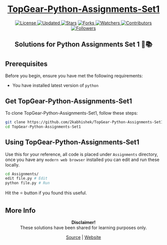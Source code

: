 <div align="center">

<h1><a href="https://2kabhishek.github.io/TopGear-Python-Assignments-Set1">TopGear-Python-Assignments-Set1</a></h1>

<a href="https://github.com/2KAbhishek/TopGear-Python-Assignments-Set1/blob/master/LICENSE">
<img alt="License" src="https://img.shields.io/github/license/2kabhishek/TopGear-Python-Assignments-Set1?style=plastic&color=white&label=License"> </a>

<a href="https://github.com/2KAbhishek/TopGear-Python-Assignments-Set1/pulse">
<img alt="Updated" src="https://img.shields.io/github/last-commit/2kabhishek/TopGear-Python-Assignments-Set1?style=plastic&color=e30724&label=Updated"> </a>

<a href="https://github.com/2KAbhishek/TopGear-Python-Assignments-Set1/stargazers">
<img alt="Stars" src="https://img.shields.io/github/stars/2kabhishek/TopGear-Python-Assignments-Set1?style=plastic&color=00d451&label=Stars"></a>

<a href="https://github.com/2KAbhishek/TopGear-Python-Assignments-Set1/network/members">
<img alt="Forks" src="https://img.shields.io/github/forks/2kabhishek/TopGear-Python-Assignments-Set1?style=plastic&color=1688f0&label=Forks"> </a>

<a href="https://github.com/2KAbhishek/TopGear-Python-Assignments-Set1/watchers">
<img alt="Watchers" src="https://img.shields.io/github/watchers/2kabhishek/TopGear-Python-Assignments-Set1?style=plastic&color=ff5500&label=Watchers"> </a>

<a href="https://github.com/2KAbhishek/TopGear-Python-Assignments-Set1/graphs/contributors">
<img alt="Contributors" src="https://img.shields.io/github/contributors/2kabhishek/TopGear-Python-Assignments-Set1?style=plastic&color=f0f&label=Contributors"> </a>

<a href="https://github.com/2KAbhishek?tab=followers">
<img alt="Followers" src="https://img.shields.io/github/followers/2kabhishek?color=222&style=plastic&label=Followers"> </a>

<h2>Solutions for Python Assignments Set 1 🐍📚</h2>

</div>

## Prerequisites

Before you begin, ensure you have met the following requirements:

- You have installed latest version of `python`

## Get TopGear-Python-Assignments-Set1

To clone TopGear-Python-Assignments-Set1, follow these steps:

```bash
git clone https://github.com/2kabhishek/TopGear-Python-Assignments-Set1
cd TopGear-Python-Assignments-Set1
```

## Using TopGear-Python-Assignments-Set1

Use this for your reference, all code is placed under `Assignments` directory, once you have any `modern web browser` installed you can edit and run these locally.

```bash
cd Assignments/
edit file.py # Edit
python file.py # Run
```

Hit the ⭐ button if you found this useful.

## More Info

<div align="center">

<strong>Disclaimer!</strong><br>
These solutions have been shared for learning purposes only. <br>

<a href="https://github.com/2KAbhishek/TopGear-Python-Assignments-Set1">Source</a> |
<a href="https://2kabhishek.github.io/TopGear-Python-Assignments-Set1">Website</a>

</div>
